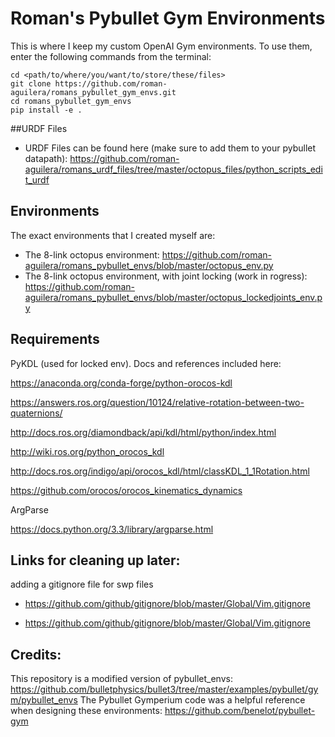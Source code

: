 # Roman's Pybullet Gym Environments

This is where I keep my custom OpenAI Gym environments. To use them, enter the following commands from the terminal:

```
cd <path/to/where/you/want/to/store/these/files>
git clone https://github.com/roman-aguilera/romans_pybullet_gym_envs.git
cd romans_pybullet_gym_envs
pip install -e .
```
##URDF Files
* URDF Files can be found here (make sure to add them to your pybullet datapath):
https://github.com/roman-aguilera/romans_urdf_files/tree/master/octopus_files/python_scripts_edit_urdf

## Environments
The exact environments that I created myself are:
* The 8-link octopus environment:
https://github.com/roman-aguilera/romans_pybullet_envs/blob/master/octopus_env.py
* The 8-link octopus environment, with joint locking (work in rogress):
https://github.com/roman-aguilera/romans_pybullet_envs/blob/master/octopus_lockedjoints_env.py

## Requirements
PyKDL (used for locked env). Docs and references included here:

https://anaconda.org/conda-forge/python-orocos-kdl

https://answers.ros.org/question/10124/relative-rotation-between-two-quaternions/

http://docs.ros.org/diamondback/api/kdl/html/python/index.html

http://wiki.ros.org/python_orocos_kdl

http://docs.ros.org/indigo/api/orocos_kdl/html/classKDL_1_1Rotation.html

https://github.com/orocos/orocos_kinematics_dynamics

ArgParse

https://docs.python.org/3.3/library/argparse.html

## Links for cleaning up later:
adding a gitignore file for swp files

* https://github.com/github/gitignore/blob/master/Global/Vim.gitignore

* https://github.com/github/gitignore/blob/master/Global/Vim.gitignore



## Credits:
This repository is a modified version of pybullet_envs: https://github.com/bulletphysics/bullet3/tree/master/examples/pybullet/gym/pybullet_envs 
The Pybullet Gymperium code was a helpful reference when designing these environments: https://github.com/benelot/pybullet-gym

